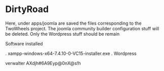 # DirtyRoad
Here, under apps/joomla are saved the files corresponding to the TwoWheels project.
The joomla community builder configuration stuff will be deleted.
Only the Wordpress stuff should be remain

Software installed

. xampp-windows-x64-7.4.10-0-VC15-installer.exe
. Wordpress

verwalter
AXdjh#6A9Eyp@0nX@s!h
